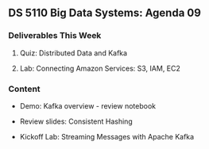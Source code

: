 ## DS 5110 Big Data Systems: Agenda 09

### Deliverables This Week

1) Quiz: Distributed Data and Kafka

2) Lab: Connecting Amazon Services: S3, IAM, EC2


### Content
 
- Demo: Kafka overview - review notebook

- Review slides: Consistent Hashing

- Kickoff Lab: Streaming Messages with Apache Kafka
